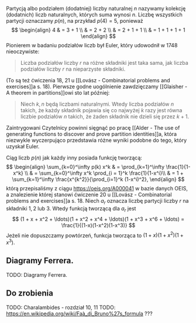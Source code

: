 Partycją albo podziałem (dodatniej) liczby naturalnej $n$ nazywamy kolekcję (dodatnich) liczb naturalnych, których suma wynosi $n$. Liczbę wszystkich partycji oznaczamy $p(n)$, na przykład $p(4) = 5$, ponieważ
$$
\begin{align}
	4 & = 3 + 1 \\
	& = 2 + 2 \\
	& = 2 + 1 + 1 \\
	& = 1 + 1 + 1 + 1
\end{align}
$$
Pionierem w badaniu podziałów liczb był Euler, który udowodnił w 1748 nieoczywiste:

> Liczba podziałów liczby $r$ na różne składniki jest taka sama, jak liczba podziałów liczby $r$ na nieparzyste składniki.

(To są też ćwiczenia 18, 21 u [[Lovász - Combinatorial problems and exercises]]a s. 18). Pierwsze godne uogólnienie zawdzięczamy [[Glaisher - A theorem in partitions]]owi sto lat później:

> Niech $k, n$ będą liczbami naturalnymi. Wtedy liczba podziałów $n$ takich, że każdy składnik pojawia się co najwyżej $k$ razy jest równa liczbie podziałów $n$ takich, że żaden składnik nie dzieli się przez $k + 1$.

Zaintrygowani Czytelnicy powinni sięgnąć po pracę [[Alder - The use of generating functions to discover and prove partition identities]]a, która niezwykle wyczerpująco przedstawia różne wyniki podobne do tego, który uzyskał Euler.

Ciąg liczb $p(n)$ jak każdy inny posiada funkcję tworzącą:
$$
\begin{align}
\sum_{k=0}^\infty p(k) x^k & = \prod_{k=1}^\infty \frac{1}{1-x^k} \\
& = \sum_{k=0}^\infty x^k \prod_{i = 1}^k \frac{1}{1-x^i}\\
& = 1 + \sum_{k=1}^\infty \frac{x^{k^2}}{\prod_{i=1}^k (1-x^i)^2},
\end{align}
$$
którą przepisaliśmy z ciągu https://oeis.org/A000041 w bazie danych OEIS, a znalezienie której stanowi ćwiczenie 20 u [[Lovász - Combinatorial problems and exercises]]a s. 18. Niech $a_r$ oznacza liczbę partycji liczby $r$ na składniki $1, 2$ lub $3$. Wtedy funkcją tworzącą dla $a_r$ jest
$$
(1 + x + x^2 + \ldots)(1 + x^2 + x^4 + \ldots)(1 + x^3 + x^6 + \ldots) = \frac{1}{(1-x)(1-x^2)(1-x^3)}
$$
Jeżeli nie dopuszczamy powtórzeń, funkcja tworząca to $(1+x)(1+x^2)(1+x^3)$. 

## Diagramy Ferrera.
TODO: Diagramy Ferrera.
## Do zrobienia
TODO: Charalambides - rozdział 10, 11
TODO: https://en.wikipedia.org/wiki/Faà_di_Bruno%27s_formula ???